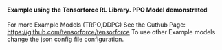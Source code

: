 #### Example using the Tensorforce RL Library. PPO Model demonstrated
For more Example Models (TRPO,DDPG)  See the Guthub Page:
https://github.com/tensorforce/tensorforce
To use other Example models change the json config file configuration.
